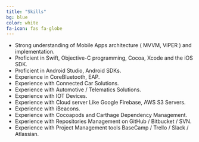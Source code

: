 ```yaml
---
title: "Skills"
bg: blue
color: white
fa-icon: fas fa-globe
---
```


- Strong understanding of Mobile Apps architecture ( MVVM, VIPER ) and implementation.
- Proficient in Swift, Objective-C programming, Cocoa, Xcode and the iOS SDK.
- Proficient in Android Studio, Android SDKs.
- Experience in CoreBluetooth, EAP.
- Experience with Connected Car Solutions.
- Experience with Automotive / Telematics Solutions.
- Experience with IOT Devices.
- Experience with Cloud server Like Google Firebase, AWS S3 Servers.
- Experience with iBeacons.
- Experience with Cocoapods and Carthage Dependency Management.
- Experience with Repositories Management on GitHub / Bitbucket / SVN.
- Experience with Project Management tools BaseCamp / Trello / Slack / Atlassian.

